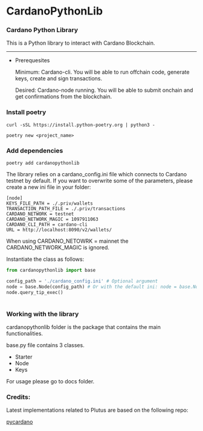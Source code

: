 # CardanoPythonLib

### Cardano Python Library

This is a Python library to interact with Cardano Blockchain. 

<hr>

- Prerequesites

    Minimum: Cardano-cli. You will be able to run offchain code, generate keys, create and sign transactions.
    
    Desired: Cardano-node running. You will be able to submit onchain and get confirmations from the blockchain.


### Install poetry

```shell
curl -sSL https://install.python-poetry.org | python3 -

poetry new <project_name>
```
### Add dependencies
```shell
poetry add cardanopythonlib
```

The library relies on a cardano_config.ini file which connects to Cardano testnet by default. If you want to overwrite some of the parameters, please create a new ini file in your folder:

    [node]
    KEYS_FILE_PATH = ./.priv/wallets
    TRANSACTION_PATH_FILE = ./.priv/transactions
    CARDANO_NETWORK = testnet
    CARDANO_NETWORK_MAGIC = 1097911063
    CARDANO_CLI_PATH = cardano-cli
    URL = http://localhost:8090/v2/wallets/

When using CARDANO_NETOWRK = mainnet the CARDANO_NETWORK_MAGIC is ignored. 

Instantiate the class as follows:

```python
from cardanopythonlib import base

config_path = './cardano_config.ini' # Optional argument
node = base.Node(config_path) # Or with the default ini: node = base.Node()
node.query_tip_exec()
```

#

### Working with the library

cardanopythonlib folder is the package that contains the main functionalities. 

base.py file contains 3 classes.

- Starter
- Node
- Keys

For usage please go to docs folder.

### Credits:

Latest implementations related to Plutus are based on the following repo:

[pycardano](https://github.com/Python-Cardano/pycardano)
